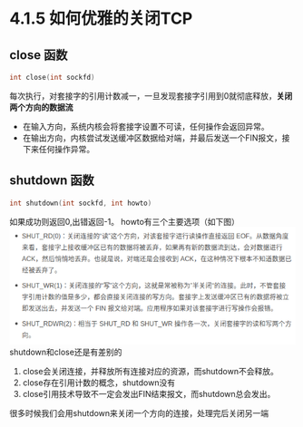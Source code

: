 # 4.1.5 如何优雅的关闭TCP
## close 函数
```c
int close(int sockfd)
```
每次执行，对套接字的引用计数减一，一旦发现套接字引用到0就彻底释放，**关闭两个方向的数据流**
+ 在输入方向，系统内核会将套接字设置不可读，任何操作会返回异常。
+ 在输出方向，内核尝试发送缓冲区数据给对端，并最后发送一个FIN报文，接下来任何操作异常。

## shutdown 函数
```c
int shutdown(int sockfd, int howto)
```
如果成功则返回0,出错返回-1。
howto有三个主要选项（如下图）
![](4.1.4.1.png)
shutdown和close还是有差别的
1. close会关闭连接，并释放所有连接对应的资源，而shutdown不会释放。
2. close存在引用计数的概念，shutdown没有
3. close引用技术导致不一定会发出FIN结束报文，而shutdown总会发出。


很多时候我们会用shutdown来关闭一个方向的连接，处理完后关闭另一端